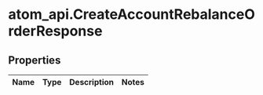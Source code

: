 # atom_api.CreateAccountRebalanceOrderResponse

## Properties
Name | Type | Description | Notes
------------ | ------------- | ------------- | -------------


